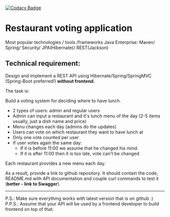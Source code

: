 [![Codacy Badge](https://app.codacy.com/project/badge/Grade/c1eed60e30544fda88f9224db420896e)](https://www.codacy.com/gh/gluhov-d/restaurant-voting-application/dashboard?utm_source=github.com&amp;utm_medium=referral&amp;utm_content=gluhov-d/restaurant-voting-application&amp;utm_campaign=Badge_Grade)

Restaurant voting application
===============================

Most popular technologies / tools /frameworks Java Enterprise:
Maven/ Spring/ Security/ JPA(Hibernate)/ REST(Jackson)

##  Technical requirement:
Design and implement a REST API using Hibernate/Spring/SpringMVC (Spring-Boot preferred!) **without frontend**.

The task is:

Build a voting system for deciding where to have lunch.

* 2 types of users: admin and regular users
* Admin can input a restaurant and it's lunch menu of the day (2-5 items usually, just a dish name and price)
* Menu changes each day (admins do the updates)
* Users can vote on which restaurant they want to have lunch at
* Only one vote counted per user
* If user votes again the same day:
    - If it is before 11:00 we assume that he changed his mind.
    - If it is after 11:00 then it is too late, vote can't be changed

Each restaurant provides a new menu each day.

As a result, provide a link to github repository. It should contain the code, README.md with API documentation and couple curl commands to test it (**better - link to Swagger**).

-----------------------------
P.S.: Make sure everything works with latest version that is on github :)  
P.P.S.: Assume that your API will be used by a frontend developer to build frontend on top of that.